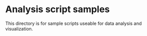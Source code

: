 # Analysis script samples

This directory is for sample scripts useable for data analysis and visualization. 
